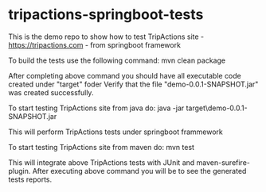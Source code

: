 # tripactions-springboot-tests

This is the demo repo to show how to test TripActions site - https://tripactions.com - from springboot framework


To build the tests use the following command:
 	mvn clean package
	
After completing above command you should have all executable code created under "target" foder
Verify that the file "demo-0.0.1-SNAPSHOT.jar" was created successfully.



To start testing TripActions site from java do:
	java -jar target\demo-0.0.1-SNAPSHOT.jar
	
This will perform TripActions tests under springboot frammework



To start testing TripActions site from maven do:
	mvn test

This will integrate above TripActions tests with JUnit and maven-surefire-plugin.
After executing above command you will be to see the generated tests reports.
    
